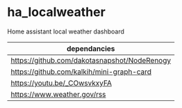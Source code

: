 # ha_localweather
Home assistant local weather dashboard

|dependancies|
|-|
|https://github.com/dakotasnapshot/NodeRenogy|
|https://github.com/kalkih/mini-graph-card|
|https://youtu.be/_COwsvkxyFA|
|https://www.weather.gov/rss|

